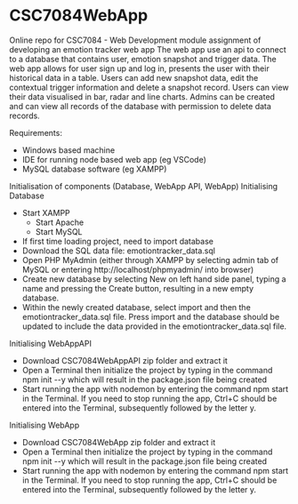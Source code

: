 # CSC7084WebApp
Online repo for CSC7084 - Web Development module assignment of developing an emotion tracker web app
The web app use an api to connect to a database that contains user, emotion snapshot and trigger data. 
The web app allows for user sign up and log in, presents the user with their historical data in a table. 
Users can add new snapshot data, edit the contextual trigger information and delete a snapshot record.
Users can view their data visualised in bar, radar and line charts. 
Admins can be created and can view all records of the database with permission to delete data records.

Requirements:
- Windows based machine
- IDE for running node based web app (eg VSCode)
- MySQL database software (eg XAMPP)

Initialisation of components (Database, WebApp API, WebApp)
Initialising Database
- Start XAMPP
    - Start Apache
    - Start MySQL
- If first time loading project, need to import database
- Download the SQL data file: emotiontracker_data.sql
- Open PHP MyAdmin (either through XAMPP by selecting admin tab of MySQL or entering http://localhost/phpmyadmin/ into browser)
- Create new database by selecting New on left hand side panel, typing a name and pressing the Create button, resulting in a new empty database. 
- Within the newly created database, select import and then the emotiontracker_data.sql file. Press import and the database should be updated to include the data provided in the emotiontracker_data.sql file. 

Initialising WebAppAPI
- Download CSC7084WebAppAPI zip folder and extract it
- Open a Terminal then initialize the project by typing in the command npm init --y which will result in the package.json file being created
- Start running the app with nodemon by entering the command npm start in the Terminal. If you need to stop running the app, Ctrl+C should be entered into the Terminal, subsequently followed by the letter y.

Initialising WebApp
- Download CSC7084WebApp zip folder and extract it
- Open a Terminal then initialize the project by typing in the command npm init --y which will result in the package.json file being created
- Start running the app with nodemon by entering the command npm start in the Terminal. If you need to stop running the app, Ctrl+C should be entered into the Terminal, subsequently followed by the letter y.